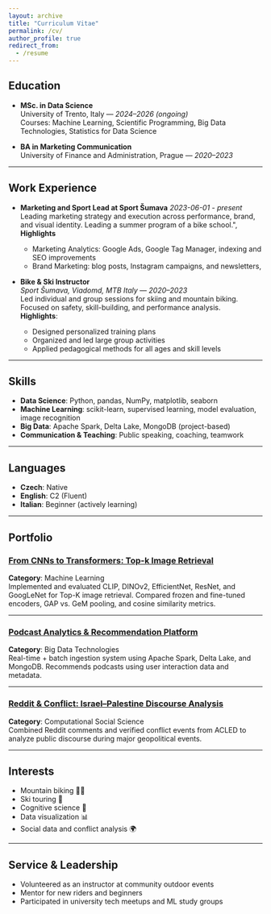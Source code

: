 ```yaml
---
layout: archive
title: "Curriculum Vitae"
permalink: /cv/
author_profile: true
redirect_from:
  - /resume
---
```


## Education

- **MSc. in Data Science**  
  University of Trento, Italy — *2024–2026 (ongoing)*  
  Courses: Machine Learning, Scientific Programming, Big Data Technologies, Statistics for Data Science

- **BA in Marketing Communication**  
  University of Finance and Administration, Prague — *2020–2023*

---

## Work Experience
- **Marketing and Sport Lead at Sport Šumava**
  *2023-06-01 - present*
  Leading marketing strategy and execution across performance, brand, and visual identity. Leading a summer program of a bike school.",
  **Highlights**
  - Marketing Analytics: Google Ads, Google Tag Manager, indexing and SEO improvements
  - Brand Marketing: blog posts, Instagram campaigns, and newsletters,

- **Bike & Ski Instructor**  
  *Sport Šumava, Viadomd, MTB Italy* — 
  *2020–2023*  
  Led individual and group sessions for skiing and mountain biking. Focused on safety, skill-building, and performance analysis.  
  **Highlights**:
  - Designed personalized training plans  
  - Organized and led large group activities  
  - Applied pedagogical methods for all ages and skill levels  

---

## Skills

- **Data Science**: Python, pandas, NumPy, matplotlib, seaborn  
- **Machine Learning**: scikit-learn, supervised learning, model evaluation, image recognition  
- **Big Data**: Apache Spark, Delta Lake, MongoDB (project-based)  
- **Communication & Teaching**: Public speaking, coaching, teamwork

---

## Languages

- **Czech**: Native  
- **English**: C2 (Fluent)  
- **Italian**: Beginner (actively learning)

---

## Portfolio

### [From CNNs to Transformers: Top-k Image Retrieval](https://github.com/tercasaskova311/Top-k-Image-Retrieval-Image-recognition-)
**Category**: Machine Learning  
Implemented and evaluated CLIP, DINOv2, EfficientNet, ResNet, and GoogLeNet for Top-K image retrieval. Compared frozen and fine-tuned encoders, GAP vs. GeM pooling, and cosine similarity metrics.

---

### [Podcast Analytics & Recommendation Platform](https://github.com/tercasaskova311/podcast-recommendation-platform)
**Category**: Big Data Technologies  
Real-time + batch ingestion system using Apache Spark, Delta Lake, and MongoDB. Recommends podcasts using user interaction data and metadata.

---

### [Reddit & Conflict: Israel–Palestine Discourse Analysis](https://github.com/tercasaskova311/Israel-Palestine-CSS-project)
**Category**: Computational Social Science  
Combined Reddit comments and verified conflict events from ACLED to analyze public discourse during major geopolitical events.

---

## Interests

- Mountain biking 🚵‍♀️  
- Ski touring 🎿  
- Cognitive science 🧠  
- Data visualization 📊  
- Social data and conflict analysis 🌍

---

## Service & Leadership

- Volunteered as an instructor at community outdoor events  
- Mentor for new riders and beginners  
- Participated in university tech meetups and ML study groups
